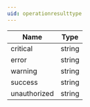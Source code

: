 ```yaml
---
uid: operationresulttype
---
```

| Name | Type |
|---|---|
| critical | string |
| error | string |
| warning | string |
| success | string |
| unauthorized | string |
